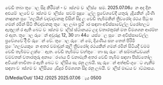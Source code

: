 වෙඩි තබා තුොල සිදු කිරීමක් - ව ාස්ගම ව ාලිස් ෙසම. 2025.07.06 ෙන අද දින අළුයම් ාලවේ ව ාස්ගම ව ාලිස් ෙසවම් සුදුෙැල්ල ප්‍රවේශවේදී යතුරු ැදියකින් ැමිණි නාඳුනන පුේගලයින් වදවදවනකු විසින් සිදු ල වෙඩි තැබීමකින් ත්‍රීවරෝද රථය පිටු ස ගමන් රමින් සිටි තිවදවනකු තුොල ලබා ප්‍රථි ාර සඳහා අවිස්සාවේල්ල වරෝහලට ඇතුලත් ර ඇති බෙට ව ාස්ගම ව ාලිස් ස්ථානයට ලද වතාරතුරක් මත විමශශන ආරම්භ ර ඇත. තුොල රුෙන් අවුරුදු 12, 30 හා 44 ෙයස්ෙල සුෙන අවිස්සාවේල්ල ප්‍රවේශවේ දිිංචි රුෙන් වේ. තුොල රුෙන් මෙ, දියණිය සහ තෙත් පිරිමි පුේගලවයකු ෙන අතර වමාවුන් කුලී ත්‍රීවරෝද රථයකින් ගමන් රමින් සිටියදී වමම වෙඩි තැබීමට ලක්ෙ ඇත. වෙඩි තැබීමට වහ්තුෙ හා සැ රුෙන් සම්බන්ධවයන් වමවතක් වතාරතුරු අනාෙරණය වී වනාමැති අතර වෙඩි තැබීම සඳහා පිස්වතෝල අවියක් භාවිතා ර ඇති බෙට ව ාලිසිය සැ රනු ලබයි. සැ රුෙන් අත්අඩිංගුෙට ගැනීම සඳහා ව ාස්ගම ව ාලිසිය ෙැඩිදුර විමශශන සිදු රනු ලබයි. ව ාලිස් මාධය ව ාට්ඨාසය.

D/Media/Out/ 1342 /2025 2025.07.06 ැය 0500